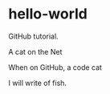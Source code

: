 # hello-world
GitHub tutorial.

A cat on the Net

When on GitHub, a code cat

I will write of fish.
